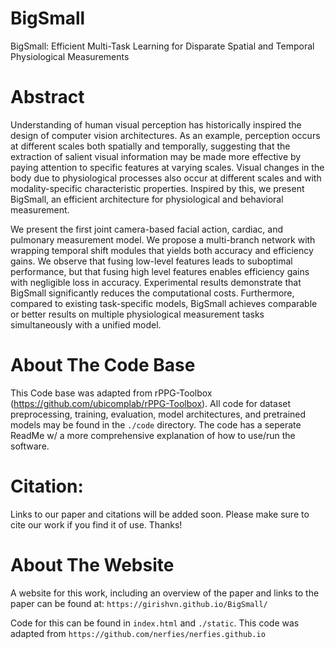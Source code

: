 # BigSmall
BigSmall: Efficient Multi-Task Learning for Disparate Spatial and Temporal Physiological Measurements



# Abstract
Understanding of human visual perception has historically inspired the design of computer vision 
architectures. As an example, perception occurs at different scales both spatially and temporally, 
suggesting that the extraction of salient visual information may be made more effective by paying 
attention to specific features at varying scales. Visual changes in the body due to physiological 
processes also occur at different scales and with modality-specific characteristic properties. 
Inspired by this, we present BigSmall, an efficient architecture for physiological and behavioral measurement. 

We present the first joint camera-based facial action, cardiac, and pulmonary measurement model. 
We propose a multi-branch network with wrapping temporal shift modules that yields both accuracy 
and efficiency gains. We observe that fusing low-level features leads to suboptimal performance, 
but that fusing high level features enables efficiency gains with negligible loss in accuracy. 
Experimental results demonstrate that BigSmall significantly reduces the computational costs. 
Furthermore, compared to existing task-specific models, BigSmall achieves comparable or better 
results on multiple physiological measurement tasks simultaneously with a unified model.



# About The Code Base
This Code base was adapted from rPPG-Toolbox (https://github.com/ubicomplab/rPPG-Toolbox). All code for dataset preprocessing, training, evaluation, model architectures, and pretrained models may be found in the `./code` directory.
The code has a seperate ReadMe w/ a more comprehensive explanation of how to use/run the software. 



# Citation: 
Links to our paper and citations will be added soon. Please make sure to cite our work if you find it of use. Thanks!



# About The Website
A website for this work, including an overview of the paper and links to the paper can be found at: 
`https://girishvn.github.io/BigSmall/`

Code for this can be found in `index.html` and `./static`. This code was adapted from 
`https://github.com/nerfies/nerfies.github.io`



